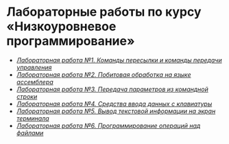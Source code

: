 __Лабораторные работы по курсу «Низкоуровневое программирование»__
===========
+ *[Лабораторная работа №1. Команды пересылки и команды передачи управления](https://github.com/Flockk/assembler-labs/tree/main/Lab1)*
+ *[Лабораторная работа №2. Побитовая обработка на языке ассемблера](https://github.com/Flockk/assembler-labs/tree/main/Lab2)*
+ *[Лабораторная работа №3. Передача параметров из командной строки](https://github.com/Flockk/assembler-labs/tree/main/Lab3)*
+ *[Лабораторная работа №4. Средства ввода данных с клавиатуры](https://github.com/Flockk/assembler-labs/tree/main/Lab4)*
+ *[Лабораторная работа №5. Вывод текстовой информации на экран терминала](https://github.com/Flockk/assembler-labs/tree/main/Lab5)*
+ *[Лабораторная работа №6. Программирование операций над файлами](https://github.com/Flockk/assembler-labs/tree/main/Lab6)*
